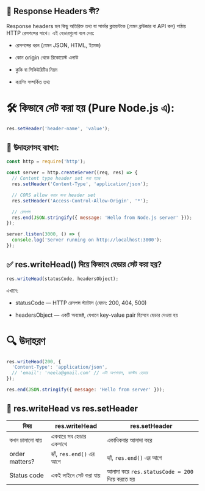 ## 📌 Response Headers কী?

Response headers হল কিছু অতিরিক্ত তথ্য যা সার্ভার ক্লায়েন্টকে (যেমন ব্রাউজার বা
API কল) পাঠায় HTTP রেসপন্সের সাথে। এই হেডারগুলো বলে দেয়:

- রেসপন্সের ধরন (যেমন JSON, HTML, ইমেজ)

- কোন origin থেকে রিকোয়েস্ট এলাউ

- কুকি বা সিকিউরিটির নিয়ম

- ক্যাশিং সম্পর্কিত তথ্য

# 🛠️ কিভাবে সেট করা হয় (Pure Node.js এ):

```js
res.setHeader('header-name', 'value');
```

## 🎯 উদাহরণসহ ব্যাখ্যা:

```js
const http = require('http');

const server = http.createServer((req, res) => {
  // Content type header set করা হচ্ছে
  res.setHeader('Content-Type', 'application/json');

  // CORS allow করার জন্য header set
  res.setHeader('Access-Control-Allow-Origin', '*');

  // রেসপন্স
  res.end(JSON.stringify({ message: 'Hello from Node.js server' }));
});

server.listen(3000, () => {
  console.log('Server running on http://localhost:3000');
});
```

## ✅ res.writeHead() দিয়ে কিভাবে হেডার সেট করা হয়?

```js
res.writeHead(statusCode, headersObject);
```

এখানে:

- statusCode — HTTP রেসপন্স স্ট্যাটাস (যেমন: 200, 404, 500)

- headersObject — একটি অবজেক্ট, যেখানে key-value pair হিসেবে হেডার দেওয়া হয়

# 🔍 উদাহরণ

```js
res.writeHead(200, {
  'Content-Type': 'application/json',
  // 'email': 'neela@gmail.com' // এটা অপশনাল, কাস্টম হেডার
});

res.end(JSON.stringify({ message: 'Hello from server' }));
```

## 🔁 res.writeHead vs res.setHeader

| বিষয়           | res.writeHead             | res.setHeader                                 |
| -------------- | ------------------------- | --------------------------------------------- |
| কখন চালানো যায় | একবারে সব হেডার একসাথে    | একাধিকবার আলাদা করে                           |
| order matters? | হ্যাঁ, `res.end()` এর আগে | হ্যাঁ, `res.end()` এর আগে                     |
| Status code    | একই লাইনে সেট করা যায়     | আলাদা করে `res.statusCode = 200` দিয়ে করতে হয় |
